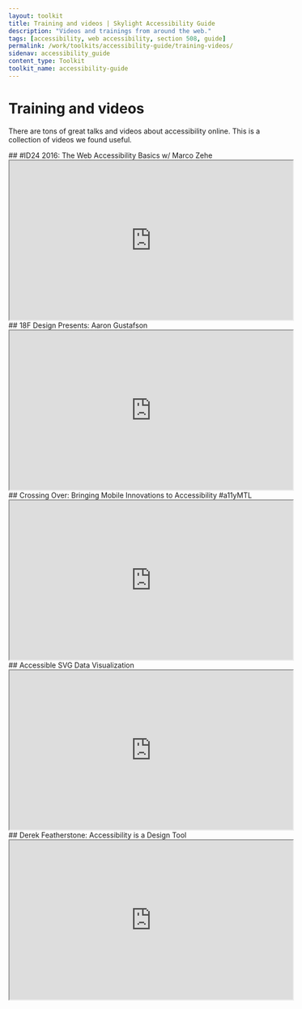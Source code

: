```yaml
---
layout: toolkit
title: Training and videos | Skylight Accessibility Guide
description: "Videos and trainings from around the web."
tags: [accessibility, web accessibility, section 508, guide]
permalink: /work/toolkits/accessibility-guide/training-videos/
sidenav: accessibility_guide
content_type: Toolkit
toolkit_name: accessibility-guide
---
```


# Training and videos

There are tons of great talks and videos about accessibility online. This is a collection of videos we found useful.

<div class="example" markdown='1'>
## #ID24 2016: The Web Accessibility Basics w/ Marco Zehe

<iframe width="560" height="315" src="https://www.youtube.com/embed/zngSYz3pYl4?list=PL95LOQw9SLWxmcZtzBiFuT9HAJKFJnl2n" allowfullscreen title="#ID24 2016: The Web Accessibility Basics w/ Marco Zehe"></iframe>
</div>

<div class="example" markdown='1'>
## 18F Design Presents: Aaron Gustafson

<iframe width="560" height="315" src="https://www.youtube.com/embed/Fu1L34TLUHM" allowfullscreen title="18F Design Presents: Aaron Gustafson"></iframe>
</div>

<div class="example" markdown='1'>
## Crossing Over: Bringing Mobile Innovations to Accessibility #a11yMTL

<iframe width="560" height="315" src="https://www.youtube.com/embed/ZW0j7ehtw2Q" allowfullscreen title="Crossing Over: Bringing Mobile Innovations to Accessibility #a11yMTL"></iframe>
</div>

<div class="example" markdown='1'>
## Accessible SVG Data Visualization

<iframe width="560" height="315" src="https://www.youtube.com/embed/W1VUr544i84" allowfullscreen title="Accessible SVG Data Visualization"></iframe>
</div>

<div class="example" markdown='1'>
## Derek Featherstone: Accessibility is a Design Tool

<iframe width="560" height="315" src="https://www.youtube.com/embed/LeWAnR4JPM0" allowfullscreen title="Derek Featherstone: Accessibility is a Design Tool"></iframe>
</div>
